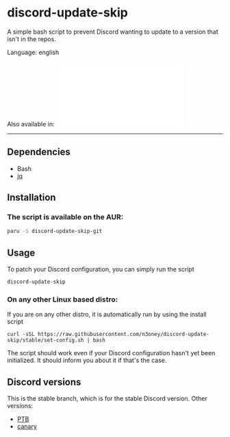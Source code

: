 # discord-update-skip
A simple bash script to prevent Discord wanting to update to a version that isn't in the repos.

Language: english

Also available in:
![spanish](LEEME.md)

-------------------------------------------------------------------------------

## Dependencies
 * Bash
 * [jq](https://github.com/stedolan/jq)

## Installation
### The script is available on the AUR:
```sh
paru -S discord-update-skip-git
```

## Usage
To patch your Discord configuration, you can simply run the script
```sh
discord-update-skip
```

### On any other Linux based distro:
If you are on any other distro, it is automatically run by using the install script
```
curl -sSL https://raw.githubusercontent.com/n3oney/discord-update-skip/stable/set-config.sh | bash
```

The script should work even if your Discord configuration hasn't yet been initialized.
It should inform you about it if that's the case.

## Discord versions
This is the stable branch, which is for the stable Discord version.
Other versions:
 * [PTB](https://github.com/n3oney/discord-update-skip/tree/ptb)
 * [canary](https://github.com/n3oney/discord-update-skip/tree/canary)

